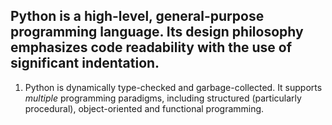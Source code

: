 ## Python is a high-level, general-purpose programming language. Its design philosophy emphasizes code readability with the use of significant indentation.
1. Python is dynamically type-checked and garbage-collected. It supports *multiple* programming paradigms, including structured (particularly procedural), object-oriented and functional programming.
